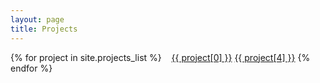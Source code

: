 ```yaml
---
layout: page
title: Projects
---
```


{% for project in site.projects_list %}
   &nbsp;&nbsp;&nbsp;<a href="{{ project[1] }}">{{ project[0] }}</a> <a href="{{ project[3] }}">{{ project[4] }}</a>
{% endfor %}
